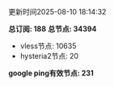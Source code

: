 更新时间2025-08-10 18:14:32

**总订阅: 188**
**总节点: 34394**
- vless节点: 10635
- hysteria2节点: 20

**google ping有效节点: 231**
